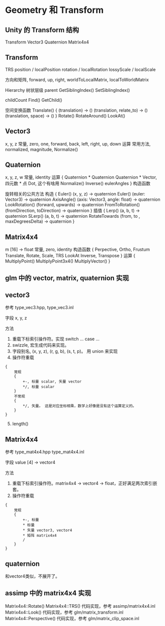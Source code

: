 # Geometry 和 Transform


## Unity 的 Transform 结构

Transform
Vector3
Quaternion
Matrix4x4


## Transform

TRS
position / localPosition
rotation / localRotation
lossyScale / localScale

方向和矩阵, forward, up, right, worldToLocalMatrix, localToWorldMatrix

Hierarchy 树状层级
parent
GetSiblingIndex()
SetSiblingIndex()

childCount
Find()
GetChild()

空间变换函数
Translate()
{
    (translation) -> ()
    (translation, relate_to) -> ()
    (translation, space) -> ()
}
Rotate()
RotateAround()
LookAt()


## Vector3

x, y, z
常量, zero, one, forward, back, left, right, up, down
运算
常用方法, normalized, magnitude, Normalize() 


## Quaternion

x, y, z, w
常量, identity
运算
{
    Quaternion * Quaternion
    Quaternion * Vector, 四元数 * 点
    Dot, 这个有啥用
    Normalize()
    Inverse()
    eulerAngles
}
构造函数

旋转相关的公共方法
构造
{
    Euler()  (x, y, z) -> quaternion
    Euler()  (euler: Vector3) -> quaternion
    AxisAngle()  (axis: Vector3, angle: float) -> quaternion
    LookRotation()  (forward, upwards) -> quaternion
    FromToRotation()  (fromDirection, toDirection) -> quaternion
}
插值
{
    Lerp()  (a, b, t) -> quaternion
    SLerp()  (a, b, t) -> quaternion
    RotateTowards  (from, to , maxDegreesDelta) -> quaternion
}



## Matrix4x4

m [16] -> float
常量, zero, identity
构造函数
{
    Perpective, Ortho, Frustum
    Translate, Rotate, Scale, TRS
    LookAt
    Inverse, Transpose
}
运算
{
    MultiplyPoint()
    MultiplyPoint3x4()
    MultiplyVector()
}


## glm 中的 vector, matrix, quaternion 实现


## vector3

参考 type_vec3.hpp, type_vec3.inl

字段
x, y, z

方法
1. 重载下标索引操作符。实现 switch ... case ...
2. swizzle, 宏生成代码来实现。
3. 字段别名, (x, y, z), (r, g, b), (s, t, p)。 用 union 来实现
4. 操作符重载
```
{
    常规
    {
        +-, 标量 scalar, 矢量 vector
        */, 标量 scalar
    }
    不常规
    {
        */, 矢量。 这是对应坐标相乘，数学上好像是没有这个运算定义的。
    }
}
```
5. length()


## Matrix4x4

参考 type_mat4x4.hpp type_mat4x4.inl

字段
value [4] -> vector4

方法
1. 重载下标索引操作符。matrix4x4 -> vector4 -> float，正好满足两次索引嵌套。
2. 操作符重载
```
{
    常规
    {
        +-, 标量
        * 标量
        * 矢量 vector3, vector4
        * 矩阵 matrix4x4
        / 
    }
}
```

## quaternion

和vector4类似，不展开了。


## assimp 中的 matrix4x4 实现


Matrix4x4::Rotate()
Matrix4x4::TRS()  代码实现，参考 assimp/matrix4x4.inl
Matrix4x4::Look()  代码实现，参考 glm/matrix_transform.inl
Matrix4x4::Perspective()  代码实现，参考 glm/matrix_clip_space.inl